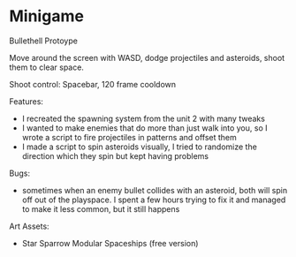 # Minigame

Bullethell Protoype

Move around the screen with WASD, dodge projectiles and asteroids, shoot them to clear space.

Shoot control: Spacebar, 120 frame cooldown

Features:

- I recreated the spawning system from the unit 2 with many tweaks
- I wanted to make enemies that do more than just walk into you, so I wrote a script to fire projectiles in patterns and offset them
- I made a script to spin asteroids visually, I tried to randomize the direction which they spin but kept having problems

Bugs:

- sometimes when an enemy bullet collides with an asteroid, both will spin off out of the playspace.
I spent a few hours trying to fix it and managed to make it less common, but it still happens

Art Assets:

- Star Sparrow Modular Spaceships (free version)

